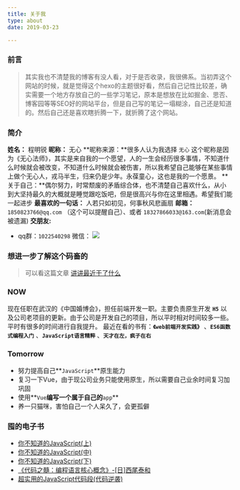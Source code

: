 ```yaml
---
title: 关于我
type: about
date: 2019-03-23

---
```

### 前言
> 其实我也不清楚我的博客有没人看，对于是否收录，我很佛系。当初弄这个网站的时候，就是觉得这个hexo的主题很好看，然后自己记性比较差，确实需要一个地方存放自己的一些学习笔记，原本是想放在比如掘金、思否、博客园等等SEO好的网站平台，但是自己写的笔记一塌糊涂，自己还是知道的。然后自己还是喜欢瞎折腾一下，就折腾了这个网站。

### 简介
**姓名：** 程明锐
**昵称：** 无心
**昵称来源：**很多人认为我选择 `无心` 这个昵称是因为《无心法师》，其实是来自我的一个愿望，人的一生会经历很多事情，不知道什么时候就会被改变，不知道什么时候就会被伤害，所以我希望自己能够在某些事情上做个无心人，戎马半生，归来仍是少年。永葆童心，这也是我的一个愿景。
**关于自己：**偶尔努力，时常颓废的矛盾综合体，也不清楚自己喜欢什么，从小到大坚持最久的大概就是睡觉跟吃饭吧，但是很高兴与你在这里相遇。希望我们能一起进步
**最喜欢的一句话：** 人若只如初见，何事秋风悲画扇
**邮箱：**  `1850823766@qq.com` （这个可以提醒自己）、或者  `18327866033@163.com`(新消息会被遗漏)
**交朋友:** 
   - qq群：`1022540298`
微信：
 ![](https://d33wubrfki0l68.cloudfront.net/d51023ac87d8ae2f80fcb41d92c9cf65125abfa4/90128/images/wechat.png)
 ### 想进一步了解这个码畜的
 > 可以看这篇文章
 [讲讲最近干了什么](/passages/note/讲讲最近干了什么/)

### NOW
现在任职在武汉的《中国婚博会》，担任前端开发一职。主要负责原生开发 **`H5`** 以及公司老项目的更新。由于公司是开发自己的项目，所以平时相对时间较多一些。平时有很多的时间进行自我提升。
最近在看的书有：**`《web前端开发实践》`** 、**`ES6函数式编程入门`** 、**`JavaScript语言精粹`**  、**`天才在左，疯子在右`**
### Tomorrow
 - 努力提高自己**`JavaScript`**原生能力
 - 复习一下Vue，由于现公司业务只能使用原生，所以需要自己业余时间复习加巩固
 - 使用**`Vue`**编写一个属于自己的**`app`**
 - 养一只猫咪，害怕自己一个人呆久了，会更孤僻

 ### 囤的电子书
 - <a href="https://github.com/CasualMing/common-JS/blob/master/你不知道的%20JavaScript（上卷）.pdf">你不知道的JavaScript(上)</a>
 - <a href="https://github.com/CasualMing/common-JS/blob/master/你不知道的%20JavaScript（中卷）.pdf">你不知道的JavaScript(中)</a>
 - <a href="https://github.com/CasualMing/common-JS/blob/master/你不知道的%20JavaScript（下卷）.pdf">你不知道的JavaScript(下)</a>
 - <a href="https://github.com/CasualMing/common-JS/blob/master/《代码之髓：编程语言核心概念》-[日]西尾泰和.pdf">《代码之髓：编程语言核心概念》-[日]西尾泰和</a>
 - <a href="https://github.com/CasualMing/common-JS/blob/master/超实用的JavaScript代码段(代码逆袭).pdf">超实用的JavaScript代码段(代码逆袭)</a>